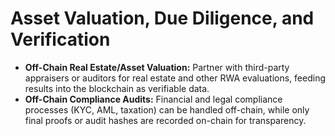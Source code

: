 # Asset Valuation, Due Diligence, and Verification

* **Off-Chain Real Estate/Asset Valuation:** Partner with third-party appraisers or auditors for real estate and other RWA evaluations, feeding results into the blockchain as verifiable data.
* **Off-Chain Compliance Audits:** Financial and legal compliance processes (KYC, AML, taxation) can be handled off-chain, while only final proofs or audit hashes are recorded on-chain for transparency.
